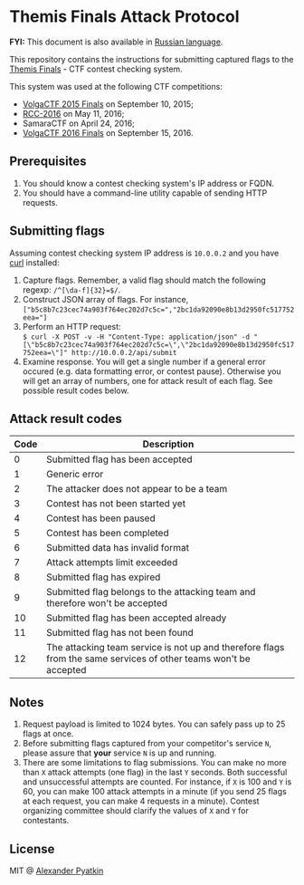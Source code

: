 # Themis Finals Attack Protocol
**FYI:** This document is also available in [Russian language](README_RU.md).

This repository contains the instructions for submitting captured flags to the [Themis Finals](https://github.com/aspyatkin/themis-finals) - CTF contest checking system.

This system was used at the following CTF competitions:
 - [VolgaCTF 2015 Finals](https://volgactf.ru) on September 10, 2015;
 - [RCC-2016](http://rcc.zone) on May 11, 2016;
 - SamaraCTF on April 24, 2016;
 - [VolgaCTF 2016 Finals](https://volgactf.ru) on September 15, 2016. 

## Prerequisites
1. You should know a contest checking system's IP address or FQDN.
2. You should have a command-line utility capable of sending HTTP requests.

## Submitting flags
Assuming contest checking system IP address is `10.0.0.2` and you have [curl](http://curl.haxx.se) installed:  
1. Capture flags. Remember, a valid flag should match the following regexp: `/^[\da-f]{32}=$/`.  
2. Construct JSON array of flags. For instance,
`["b5c8b7c23cec74a903f764ec202d7c5c=","2bc1da92090e8b13d2950fc517752eea="]`  
3. Perform an HTTP request:  
`$ curl -X POST -v -H "Content-Type: application/json" -d "[\"b5c8b7c23cec74a903f764ec202d7c5c=\",\"2bc1da92090e8b13d2950fc517752eea=\"]" http://10.0.0.2/api/submit`  
4. Examine response. You will get a single number if a general error occured (e.g. data formatting error, or contest pause). Otherwise you will get an array of numbers, one for attack result of each flag. See possible result codes below.

## Attack result codes
| Code | Description |
|------|-------------|
|0|Submitted flag has been accepted|
|1|Generic error|
|2|The attacker does not appear to be a team|
|3|Contest has not been started yet|
|4|Contest has been paused|
|5|Contest has been completed|
|6|Submitted data has invalid format|
|7|Attack attempts limit exceeded|
|8|Submitted flag has expired|
|9|Submitted flag belongs to the attacking team and therefore won't be accepted|
|10|Submitted flag has been accepted already|
|11|Submitted flag has not been found|
|12|The attacking team service is not up and therefore flags from the same services of other teams won't be accepted|

## Notes
1. Request payload is limited to 1024 bytes. You can safely pass up to 25 flags at once.
2. Before submitting flags captured from your competitor's service `N`, please assure that **your** service `N` is up and running.
3. There are some limitations to flag submissions. You can make no more than `X` attack attempts (one flag) in the last `Y` seconds. Both successful and unsuccessful attempts are counted. For instance, if `X` is 100 and `Y` is 60, you can make 100 attack attempts in a minute (if you send 25 flags at each request, you can make 4 requests in a minute). Contest organizing committee should clarify the values of `X` and `Y` for contestants.

## License
MIT @ [Alexander Pyatkin](https://github.com/aspyatkin)
